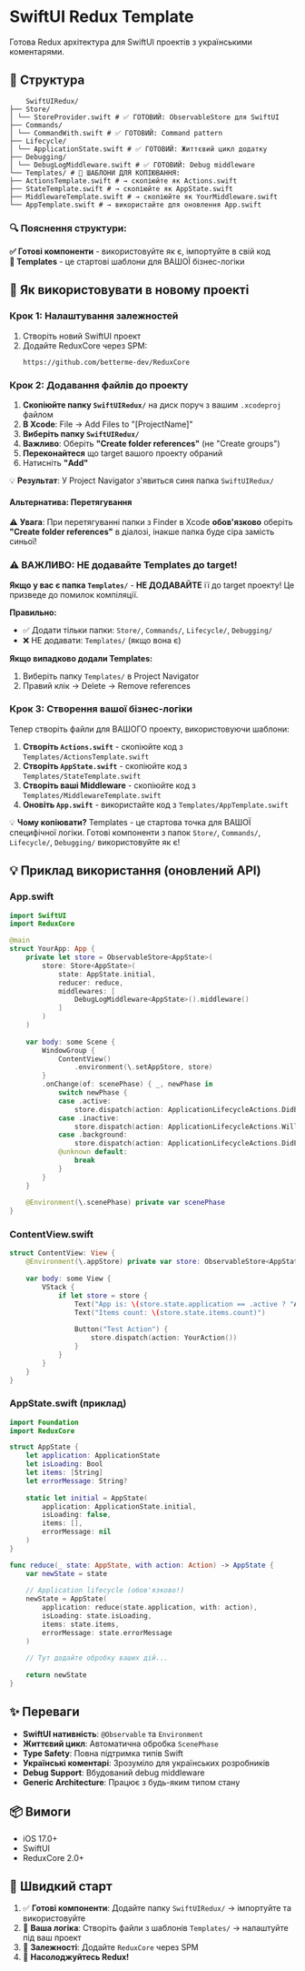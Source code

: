 # SwiftUI Redux Template

Готова Redux архітектура для SwiftUI проектів з українськими коментарями.

## 📁 Структура

```
    SwiftUIRedux/
├── Store/
│ └── StoreProvider.swift # ✅ ГОТОВИЙ: ObservableStore для SwiftUI
├── Commands/
│ └── CommandWith.swift # ✅ ГОТОВИЙ: Command pattern
├── Lifecycle/
│ └── ApplicationState.swift # ✅ ГОТОВИЙ: Життєвий цикл додатку
├── Debugging/
│ └── DebugLogMiddleware.swift # ✅ ГОТОВИЙ: Debug middleware
└── Templates/ # 📝 ШАБЛОНИ ДЛЯ КОПІЮВАННЯ:
├── ActionsTemplate.swift # → скопіюйте як Actions.swift
├── StateTemplate.swift # → скопіюйте як AppState.swift
├── MiddlewareTemplate.swift # → скопіюйте як YourMiddleware.swift
└── AppTemplate.swift # → використайте для оновлення App.swift

```

### 🔍 Пояснення структури:

**✅ Готові компоненти** - використовуйте як є, імпортуйте в свій код  
**📝 Templates** - це стартові шаблони для ВАШОЇ бізнес-логіки

## 🚀 Як використовувати в новому проекті

### Крок 1: Налаштування залежностей
1. Створіть новий SwiftUI проект
2. Додайте ReduxCore через SPM:
   ```
   https://github.com/betterme-dev/ReduxCore
   ```

### Крок 2: Додавання файлів до проекту
1. **Скопіюйте папку `SwiftUIRedux/`** на диск поруч з вашим `.xcodeproj` файлом
2. **В Xcode**: File → Add Files to "[ProjectName]"
3. **Виберіть папку `SwiftUIRedux/`**
4. **Важливо**: Оберіть **"Create folder references"** (не "Create groups")
5. **Переконайтеся** що target вашого проекту обраний
6. Натисніть **"Add"**

💡 **Результат**: У Project Navigator з'явиться синя папка `SwiftUIRedux/`

#### Альтернатива: Перетягування
⚠️ **Увага**: При перетягуванні папки з Finder в Xcode **обов'язково** оберіть **"Create folder references"** в діалозі, інакше папка буде сіра замість синьої!

### ⚠️ ВАЖЛИВО: НЕ додавайте Templates до target!

**Якщо у вас є папка `Templates/`** - **НЕ ДОДАВАЙТЕ** її до target проекту! Це призведе до помилок компіляції.

**Правильно:**
- ✅ Додати тільки папки: `Store/`, `Commands/`, `Lifecycle/`, `Debugging/`
- ❌ НЕ додавати: `Templates/` (якщо вона є)

**Якщо випадково додали Templates:**
1. Виберіть папку `Templates/` в Project Navigator
2. Правий клік → Delete → Remove references

### Крок 3: Створення вашої бізнес-логіки
Тепер створіть файли для ВАШОГО проекту, використовуючи шаблони:

1. **Створіть `Actions.swift`** - скопіюйте код з `Templates/ActionsTemplate.swift`
2. **Створіть `AppState.swift`** - скопіюйте код з `Templates/StateTemplate.swift`  
3. **Створіть ваші Middleware** - скопіюйте код з `Templates/MiddlewareTemplate.swift`
4. **Оновіть `App.swift`** - використайте код з `Templates/AppTemplate.swift`

💡 **Чому копіювати?** Templates - це стартова точка для ВАШОЇ специфічної логіки. Готові компоненти з папок `Store/`, `Commands/`, `Lifecycle/`, `Debugging/` використовуйте як є!

## 💡 Приклад використання (оновлений API)

### App.swift
```swift
import SwiftUI
import ReduxCore

@main
struct YourApp: App {
    private let store = ObservableStore<AppState>(
        store: Store<AppState>(
            state: AppState.initial,
            reducer: reduce,
            middlewares: [
                DebugLogMiddleware<AppState>().middleware()
            ]
        )
    )
    
    var body: some Scene {
        WindowGroup {
            ContentView()
                .environment(\.setAppStore, store)
        }
        .onChange(of: scenePhase) { _, newPhase in
            switch newPhase {
            case .active:
                store.dispatch(action: ApplicationLifecycleActions.DidBecomeActive())
            case .inactive:
                store.dispatch(action: ApplicationLifecycleActions.WillResignActive())
            case .background:
                store.dispatch(action: ApplicationLifecycleActions.DidEnterBackground())
            @unknown default:
                break
            }
        }
    }
    
    @Environment(\.scenePhase) private var scenePhase
}
```

### ContentView.swift
```swift
struct ContentView: View {
    @Environment(\.appStore) private var store: ObservableStore<AppState>?
    
    var body: some View {
        VStack {
            if let store = store {
                Text("App is: \(store.state.application == .active ? "Active" : "Inactive")")
                Text("Items count: \(store.state.items.count)")
                
                Button("Test Action") {
                    store.dispatch(action: YourAction())
                }
            }
        }
    }
}
```

### AppState.swift (приклад)
```swift
import Foundation
import ReduxCore

struct AppState {
    let application: ApplicationState
    let isLoading: Bool
    let items: [String]
    let errorMessage: String?
    
    static let initial = AppState(
        application: ApplicationState.initial,
        isLoading: false,
        items: [],
        errorMessage: nil
    )
}

func reduce(_ state: AppState, with action: Action) -> AppState {
    var newState = state
    
    // Application lifecycle (обов'язково!)
    newState = AppState(
        application: reduce(state.application, with: action),
        isLoading: state.isLoading,
        items: state.items,
        errorMessage: state.errorMessage
    )
    
    // Тут додайте обробку ваших дій...
    
    return newState
}
```

## ✨ Переваги

- **SwiftUI нативність**: `@Observable` та `Environment`
- **Життєвий цикл**: Автоматична обробка `ScenePhase`
- **Type Safety**: Повна підтримка типів Swift
- **Українські коментарі**: Зрозуміло для українських розробників
- **Debug Support**: Вбудований debug middleware
- **Generic Architecture**: Працює з будь-яким типом стану

## 📦 Вимоги

- iOS 17.0+
- SwiftUI
- ReduxCore 2.0+

## 🎯 Швидкий старт

1. ✅ **Готові компоненти**: Додайте папку `SwiftUIRedux/` → імпортуйте та використовуйте
2. 📝 **Ваша логіка**: Створіть файли з шаблонів `Templates/` → налаштуйте під ваш проект  
3. 🔗 **Залежності**: Додайте `ReduxCore` через SPM
4. 🚀 **Насолоджуйтесь Redux!**
